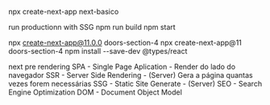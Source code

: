 npx create-next-app next-basico

run productionn with SSG 
  npm run build
  npm start 

npx create-next-app@11.0.0 doors-section-4
npx create-next-app@11 doors-section-4
npm install --save-dev @types/react

next pre rendering
  SPA - Single Page Aplication - Render do lado do navegador
  SSR - Server Side Rendering - (Server)
    Gera a página quantas vezes forem necessárias
  SSG - Static Site Generate - (Server)
  SEO - Search Engine Optimization
  DOM - Document Object Model
